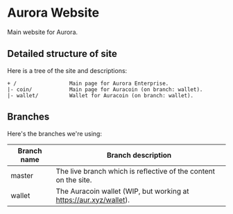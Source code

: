 # Aurora Website
Main website for Aurora.

## Detailed structure of site
Here is a tree of the site and descriptions:

```
+ /                 Main page for Aurora Enterprise.
|- coin/            Main page for Auracoin (on branch: wallet).
|- wallet/          Wallet for Auracoin (on branch: wallet).
```

## Branches
Here's the branches we're using:

| Branch name | Branch description                                                |
|-------------|-------------------------------------------------------------------|
| master      | The live branch which is reflective of the content on the site.   |
| wallet      | The Auracoin wallet (WIP, but working at https://aur.xyz/wallet). |